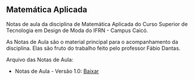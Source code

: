 ## Matemática Aplicada

Notas de aula da disciplina de Matemática Aplicada do Curso Superior de Tecnologia em Design de Moda do IFRN - Campus Caicó. 

As Notas de Aula são o material principal para o acompanhamento da disciplina. Elas são fruto do trabalho feito pelo professor Fábio Dantas.

Arquivo das Notas de Aula:

- Notas de Aula - Versão 1.0: [Baixar](https://github.com/matematica-aplicada-moda/notas-de-aula-matematica-aplicada/raw/main/matematica_aplicada_design.pdf)
